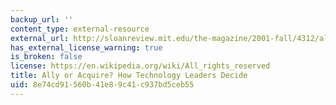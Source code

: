 ```yaml
---
backup_url: ''
content_type: external-resource
external_url: http://sloanreview.mit.edu/the-magazine/2001-fall/4312/ally-or-acquire-how-technology-leaders-decide/
has_external_license_warning: true
is_broken: false
license: https://en.wikipedia.org/wiki/All_rights_reserved
title: Ally or Acquire? How Technology Leaders Decide
uid: 8e74cd91-560b-41e8-9c41-c937bd5ceb55
---
```

